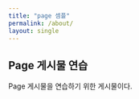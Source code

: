```yaml
---
title: "page 셈플"
permalink: /about/
layout: single
---
```


## Page 게시물 연습

Page 게시물을 연습하기 위한 게시물이다.